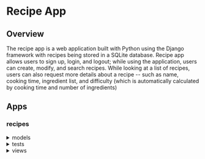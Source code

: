 # Recipe App
## Overview
The recipe app is a web application built with Python using the Django framework with recipes being stored in a SQLite database. 
Recipe app allows users to sign up, login, and logout; while using the application, users can create, modify, and search recipes. 
While looking at a list of recipes, users can also request more details about a recipe -- such as name, cooking time, ingredient list, and difficulty (which is automatically calculated by cooking time and number of ingredients)

## Apps
### recipes

<details>
<summary> models </summary>
  
#### The Recipe model includes the following:
  
  - `name` ( CharField, max length of 120 )
  - `cooking_time` ( Positive Integer, must be in the range of 1 - 100, should be given in minutes )
  - `ingredients` ( CharField, max length of 200, each ingredient should be separated by a comma )
  - `pic` (ImageField that uploads to the `media/recipes` folder
  - Defines the `calc_difficulty` function to calculate a recipes difficulty given the num of ingredients and cooking time
  - Defines the `get_ingredient_list` function that strips whitespaces from ingredients list and then splits the string at commas
  - Defines the  `get_absolute_url` function that creates url for object using its primary key

</details>

<details>
<summary> tests </summary>

#### `RecipeModelTest` creates the following test data:
  ```
  name = 'Tea'
  cooking_time = 5
  ingredients = 'tea leaves, water, sugar'
  ```

#### `RecipeModelTest` includes the following tests:

##### `test_recipe_name`
  > checks if object name and the verbose_name of the `name` field are equal

##### `test_recipe_name_max_length`
  > checks if the parameter `max_length` for `name` equals 120

##### `test_cooking_time_min`
  > checks if the `cooking_time` value is between 1 and 100

##### `test_cooking_time_type`
  > checks if the `cooking_time` value is an integer

##### `test_ingredients_max_length`
  > checks if the parameter `max_length` for `ingredients` equals 200

##### `test_recipe_difficulty`
  > calls `calc_difficulty()` on test recipe to ensure it calculates the expected 'Easy' difficulty

##### `test_get_absolute_url`
  > calls `get_absolute_url()` on test recipe to ensure the url it produces equals `/recipes/1`

##### `test_ingredient_list`
  > calls `get_ingredient_list()` on test recipe to get length of ingredient list and compares to expected value

</details>

<details>
<summary> views </summary>
  
##### home
  > Accepts web request

  > Returns the `recipes/recipes_home.html` template

##### RecipeListView
  > Class-based view that produces list view of the recipes
  
  > Returns the `recipes/recipe_list.html` template

##### RecipeDetailView
  > Class-based view that produces a detailed view of the specified recipe
  
  > Returns the `recipes/recipe_detail.html` template
> 
</details>
